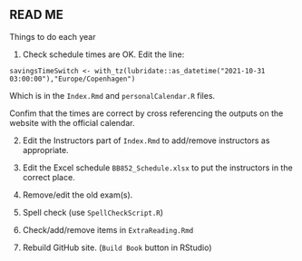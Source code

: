 ## READ ME

Things to do each year

1) Check schedule times are OK. Edit the line:

`savingsTimeSwitch <- with_tz(lubridate::as_datetime("2021-10-31 03:00:00"),"Europe/Copenhagen")`

Which is in the `Index.Rmd` and `personalCalendar.R` files.

Confim that the times are correct by cross referencing the outputs on the website with the official calendar.

2) Edit the Instructors part of `Index.Rmd` to add/remove instructors as appropriate.

3) Edit the Excel schedule `BB852_Schedule.xlsx` to put the instructors in the correct place.

4) Remove/edit the old exam(s).

5) Spell check (use `SpellCheckScript.R`)

6) Check/add/remove items in `ExtraReading.Rmd`

7) Rebuild GitHub site. (`Build Book` button in RStudio)